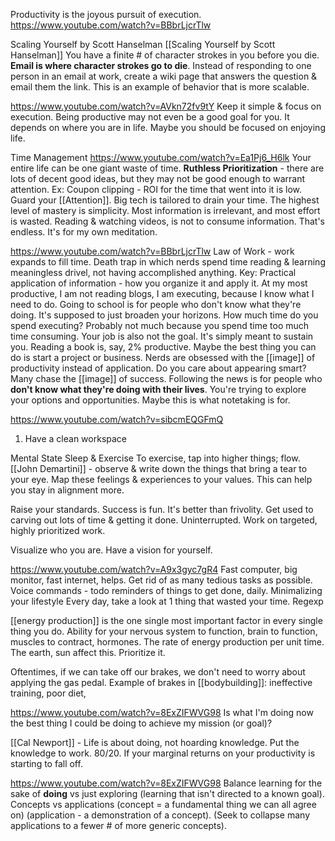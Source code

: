 Productivity is the joyous pursuit of execution.
https://www.youtube.com/watch?v=BBbrLjcrTlw


Scaling Yourself by Scott Hanselman
[[Scaling Yourself by Scott Hanselman]]
You have a finite # of character strokes in you before you die. **Email is where character strokes go to die**. Instead of responding to one person in an email at work, create a wiki page that answers the question & email them the link. This is an example of behavior that is more scalable.

https://www.youtube.com/watch?v=AVkn72fv9tY
Keep it simple & focus on execution.
Being productive may not even be a good goal for you. It depends on where you are in life. Maybe you should be focused on enjoying life.


Time Management
https://www.youtube.com/watch?v=Ea1Pj6_H6lk
Your entire life can be one giant waste of time.
**Ruthless Prioritization** - there are lots of decent good ideas, but they may not be good enough to warrant attention.
	Ex: Coupon clipping - ROI for the time that went into it is low.
Guard your [[Attention]]. Big tech is tailored to drain your time.
The highest level of mastery is simplicity.
Most information is irrelevant, and most effort is wasted.
Reading & watching videos, is not to consume information. That's endless. It's for my own meditation.


https://www.youtube.com/watch?v=BBbrLjcrTlw
Law of Work - work expands to fill time. Death trap in which nerds spend time reading & learning meaningless drivel, not having accomplished anything.
Key: Practical application of information - how you organize it and apply it.
At my most productive, I am not reading blogs, I am executing, because I know what I need to do.
Going to school is for people who don't know what they're doing. It's supposed to just broaden your horizons.
How much time do you spend executing? Probably not much because you spend time too much time consuming.
Your job is also not the goal. It's simply meant to sustain you.
Reading a book is, say, 2% productive.
Maybe the best thing you can do is start a project or business.
Nerds are obsessed with the [[image]] of productivity instead of application.
	Do you care about appearing smart?
Many chase the [[image]] of success.
Following the news is for people who **don't know what they're doing with their lives**. You're trying to explore your options and opportunities. Maybe this is what notetaking is for.

https://www.youtube.com/watch?v=sibcmEQGFmQ
1) Have a clean workspace

Mental State
Sleep & Exercise
	To exercise, tap into higher things; flow.
		[[John Demartini]] - observe & write down the things that bring a tear to your eye. Map these feelings & experiences to your values. This can help you stay in alignment more.

Raise your standards. Success is fun. It's better than frivolity.
	Get used to carving out lots of time & getting it done. Uninterrupted. Work on targeted, highly prioritized work.

Visualize who you are. Have a vision for yourself.

https://www.youtube.com/watch?v=A9x3gyc7gR4
Fast computer, big monitor, fast internet, helps.
Get rid of as many tedious tasks as possible.
Voice commands - todo reminders of things to get done, daily.
Minimalizing your lifestyle
	Every day, take a look at 1 thing that wasted your time.
Regexp

[[energy production]] is the one single most important factor in every single thing you do. Ability for your nervous system to function, brain to function, muscles to contract, hormones. The rate of energy production per unit time.
The earth, sun affect this. Prioritize it.

Oftentimes, if we can take off our brakes, we don't need to worry about applying the gas pedal.
	Example of brakes in [[bodybuilding]]: ineffective training, poor diet, 

https://www.youtube.com/watch?v=8ExZIFWVG98
Is what I'm doing now the best thing I could be doing to achieve my mission (or goal)?

[[Cal Newport]] - Life is about doing, not hoarding knowledge. Put the knowledge to work. 80/20. If your marginal returns on your productivity is starting to fall off.


https://www.youtube.com/watch?v=8ExZIFWVG98
Balance learning for the sake of **doing** vs just exploring (learning that isn't directed to a known goal).
Concepts vs applications (concept = a fundamental thing we can all agree on) (application - a demonstration of a concept).
	(Seek to collapse many applications to a fewer # of more generic concepts).
